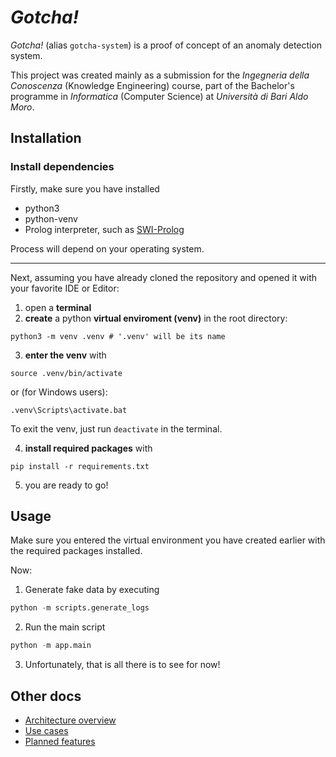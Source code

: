 # _Gotcha!_

*Gotcha!* (alias `gotcha-system`) is a proof of concept of an anomaly detection system.

This project was created mainly as a submission for the *Ingegneria della Conoscenza* (Knowledge Engineering) course, part of the Bachelor's programme in *Informatica* (Computer Science) at *Università di Bari Aldo Moro*.

## Installation

### Install dependencies

Firstly, make sure you have installed

- python3
- python-venv 
- Prolog interpreter, such as [SWI-Prolog](https://www.swi-prolog.org/Download.html)

Process will depend on your operating system.

---

Next, assuming you have already cloned the repository and opened it with your favorite IDE or Editor:

1. open a **terminal**
2. **create** a python **virtual enviroment (venv)** in the root directory:


```shell
python3 -m venv .venv # '.venv' will be its name
```

3. **enter the venv** with

```shell
source .venv/bin/activate
```

or (for Windows users):

```shell
.venv\Scripts\activate.bat
```

To exit the venv, just run `deactivate` in the terminal.

4. **install required packages** with

```shell
pip install -r requirements.txt
```

5. you are ready to go!

## Usage

Make sure you entered the virtual environment you have created earlier with the required packages installed.

Now:

1. Generate fake data by executing

```python
python -m scripts.generate_logs
```

2. Run the main script

```python
python -m app.main
```

3. Unfortunately, that is all there is to see for now!


## Other docs

- [Architecture overview](./docs/architecture.md)
- [Use cases](./docs/use-cases.md)
- [Planned features](./docs/todo.md)
